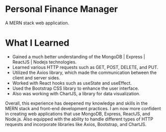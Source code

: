 # Personal Finance Manager

A MERN stack web application.

# What I Learned
* Gained a much better understanding of the MongoDB | Express | ReactJS | Nodejs technologies.
* Learned various HTTP requests such as GET, POST, DELETE, and PUT. 
* Utilized the Axios library, which made the communication between the client and server sides.
* Worked with React hooks such as useState and useEffect.
* Used the Bootstrap CSS library to enhance the user interface.
* Also was working with ChartJS, a library for data visualization.
 
 Overall, this experience has deepened my knowledge and skills in the MERN stack and front-end development practices. 
 I am now more confident in creating web applications that use MongoDB, Express, ReactJS, and Node.js.
 Also equipped with the ability to handle different types of HTTP requests and incorporate libraries like Axios, Bootstrap, and ChartJS.

